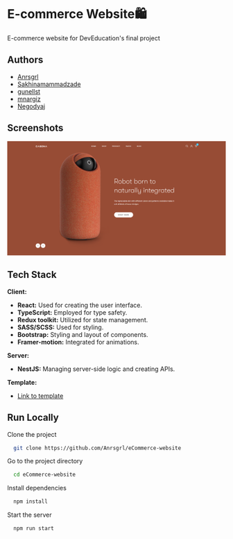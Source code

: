 
# E-commerce Website🛍️

E-commerce website for DevEducation's final project


## Authors

- [Anrsgrl](https://github.com/Anrsgrl)
- [Sakhinamammadzade](https://www.github.com/Sakhinamammadzade)
- [gunellst](https://www.github.com/gunellst)
- [mnargiz](https://www.github.com/mnargiz)
- [Negodyaj](https://www.github.com/Negodyaj)


## Screenshots

![App Screenshot](./client/public/casona-screenshot.png)


## Tech Stack

**Client:**

- **React:** Used for creating the user interface.
- **TypeScript:** Employed for type safety.
- **Redux toolkit:** Utilized for state management.
- **SASS/SCSS:** Used for styling.
- **Bootstrap:** Styling and layout of components.
- **Framer-motion:** Integrated for animations.

**Server:**

- **NestJS:** Managing server-side logic and creating APIs.

**Template:** 
- [Link to template](https://casona.familab.net/?header_style=header_1)


## Run Locally

Clone the project

```bash
  git clone https://github.com/Anrsgrl/eCommerce-website
```

Go to the project directory

```bash
  cd eCommerce-website
```

Install dependencies

```bash
  npm install
```

Start the server

```bash
  npm run start
```


